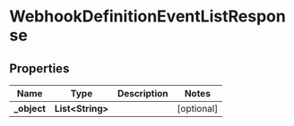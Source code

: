 
# WebhookDefinitionEventListResponse

## Properties
Name | Type | Description | Notes
------------ | ------------- | ------------- | -------------
**_object** | **List&lt;String&gt;** |  |  [optional]



